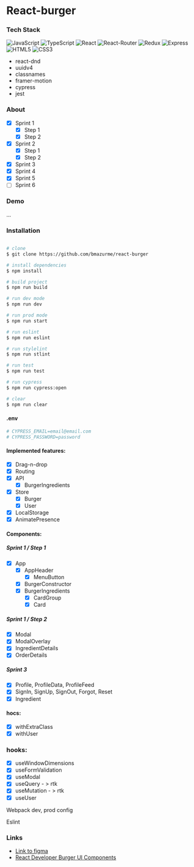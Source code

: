 # React-burger

### Tech Stack
![JavaScript](https://img.shields.io/badge/-JavaScript-black?style=flat-square&logo=javascript)
![TypeScript](https://img.shields.io/badge/-TypeScript-black?style=flat-square&logo=typescript)
![React](https://img.shields.io/badge/-React-black?style=flat-square&logo=react)
![React-Router](https://img.shields.io/badge/-ReactRouter-black?style=flat-square&logo=reactrouter)
![Redux](https://img.shields.io/badge/-Redux-black?style=flat-square&logo=redux)
![Express](https://img.shields.io/badge/-Express-black?style=flat-square&logo=express)
![HTML5](https://img.shields.io/badge/-HTML5-black?style=flat-square&logo=html5&logoColor=white)
![CSS3](https://img.shields.io/badge/-CSS3-black?style=flat-square&logo=css3)

- react-dnd
- uuidv4
- classnames
- framer-motion
- cypress
- jest

### About
- [X] Sprint 1
  - [X] Step 1
  - [X] Step 2
- [X] Sprint 2
  - [X] Step 1
  - [X] Step 2
- [X] Sprint 3
- [X] Sprint 4
- [X] Sprint 5
- [ ] Sprint 6

### Demo
...

### Installation
```bash

# clone
$ git clone https://github.com/bmazurme/react-burger

# install dependencies
$ npm install

# build project
$ npm run build

# run dev mode
$ npm run dev

# run prod mode
$ npm run start

# run eslint
$ npm run eslint

# run stylelint
$ npm run stlint

# run test
$ npm run test

# run cypress
$ npm run cypress:open

# clear
$ npm run clear
```

#### .env
```bash
# CYPRESS_EMAIL=email@email.com
# CYPRESS_PASSWORD=password
```

#### Implemented features:
- [X] Drag-n-drop
- [X] Routing
- [X] API
  - [X] BurgerIngredients
- [X] Store
  - [X] Burger
  - [X] User
- [X] LocalStorage
- [X] AnimatePresence

#### Components:
##### Sprint 1 / Step 1
- [X] App
  - [X] AppHeader
    - [X] MenuButton
  - [X] BurgerConstructor
  - [X] BurgerIngredients
    - [X] CardGroup
    - [X] Card
##### Sprint 1 / Step 2
- [X] Modal
- [X] ModalOverlay
- [X] IngredientDetails
- [X] OrderDetails

##### Sprint 3
- [X] Profile, ProfileData, ProfileFeed
- [X] SignIn, SignUp, SignOut, Forgot, Reset
- [X] Ingredient

#### hocs:
- [X] withExtraClass
- [X] withUser

### hooks:
- [X] useWindowDimensions
- [X] useFormValidation
- [X] useModal
- [X] useQuery - > rtk
- [X] useMutation - > rtk
- [X] useUser

Webpack dev, prod config

Eslint

### Links
* [Link to figma](https://www.figma.com/file/zFGN2O5xktHl9VmoOieq5E/React-_-%D0%9F%D1%80%D0%BE%D0%B5%D0%BA%D1%82%D0%BD%D1%8B%D0%B5-%D0%B7%D0%B0%D0%B4%D0%B0%D1%87%D0%B8_external_link)
* [React Developer Burger UI Components](https://yandex-practicum.github.io/react-developer-burger-ui-components/docs/)
